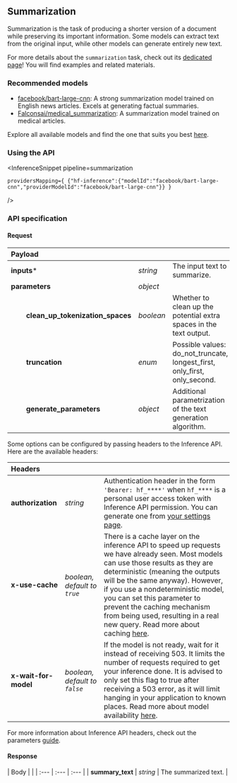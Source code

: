 <!---
This markdown file has been generated from a script. Please do not edit it directly.
For more details, check out:
- the `generate.ts` script: https://github.com/huggingface/hub-docs/blob/main/scripts/inference-providers/scripts/generate.ts
- the task template defining the sections in the page: https://github.com/huggingface/hub-docs/tree/main/scripts/inference-providers/templates/task/summarization.handlebars
- the input jsonschema specifications used to generate the input markdown table: https://github.com/huggingface/huggingface.js/blob/main/packages/tasks/src/tasks/summarization/spec/input.json
- the output jsonschema specifications used to generate the output markdown table: https://github.com/huggingface/huggingface.js/blob/main/packages/tasks/src/tasks/summarization/spec/output.json
- the snippets used to generate the example:
  - curl: https://github.com/huggingface/huggingface.js/blob/main/packages/tasks/src/snippets/curl.ts
  - python: https://github.com/huggingface/huggingface.js/blob/main/packages/tasks/src/snippets/python.ts
  - javascript: https://github.com/huggingface/huggingface.js/blob/main/packages/tasks/src/snippets/js.ts
- the "tasks" content for recommended models: https://huggingface.co/api/tasks
--->

## Summarization

Summarization is the task of producing a shorter version of a document while preserving its important information. Some models can extract text from the original input, while other models can generate entirely new text.

<Tip>

For more details about the `summarization` task, check out its [dedicated page](https://huggingface.co/tasks/summarization)! You will find examples and related materials.

</Tip>

### Recommended models

- [facebook/bart-large-cnn](https://huggingface.co/facebook/bart-large-cnn): A strong summarization model trained on English news articles. Excels at generating factual summaries.
- [Falconsai/medical_summarization](https://huggingface.co/Falconsai/medical_summarization): A summarization model trained on medical articles.

Explore all available models and find the one that suits you best [here](https://huggingface.co/models?inference=warm&pipeline_tag=summarization&sort=trending).

### Using the API


<InferenceSnippet
    pipeline=summarization

    providersMapping={ {"hf-inference":{"modelId":"facebook/bart-large-cnn","providerModelId":"facebook/bart-large-cnn"}} }
/>



### API specification

#### Request

| Payload |  |  |
| :--- | :--- | :--- |
| **inputs*** | _string_ | The input text to summarize. |
| **parameters** | _object_ |  |
| **&nbsp;&nbsp;&nbsp;&nbsp;&nbsp;&nbsp;&nbsp;&nbsp;clean_up_tokenization_spaces** | _boolean_ | Whether to clean up the potential extra spaces in the text output. |
| **&nbsp;&nbsp;&nbsp;&nbsp;&nbsp;&nbsp;&nbsp;&nbsp;truncation** | _enum_ | Possible values: do_not_truncate, longest_first, only_first, only_second. |
| **&nbsp;&nbsp;&nbsp;&nbsp;&nbsp;&nbsp;&nbsp;&nbsp;generate_parameters** | _object_ | Additional parametrization of the text generation algorithm. |


Some options can be configured by passing headers to the Inference API. Here are the available headers:

| Headers |   |    |
| :--- | :--- | :--- |
| **authorization** | _string_ | Authentication header in the form `'Bearer: hf_****'` when `hf_****` is a personal user access token with Inference API permission. You can generate one from [your settings page](https://huggingface.co/settings/tokens). |
| **x-use-cache** | _boolean, default to `true`_ | There is a cache layer on the inference API to speed up requests we have already seen. Most models can use those results as they are deterministic (meaning the outputs will be the same anyway). However, if you use a nondeterministic model, you can set this parameter to prevent the caching mechanism from being used, resulting in a real new query. Read more about caching [here](../parameters#caching]). |
| **x-wait-for-model** | _boolean, default to `false`_ | If the model is not ready, wait for it instead of receiving 503. It limits the number of requests required to get your inference done. It is advised to only set this flag to true after receiving a 503 error, as it will limit hanging in your application to known places. Read more about model availability [here](../overview#eligibility]). |

For more information about Inference API headers, check out the parameters [guide](../parameters).

#### Response

| Body |  |
| :--- | :--- | :--- |
| **summary_text** | _string_ | The summarized text. |

